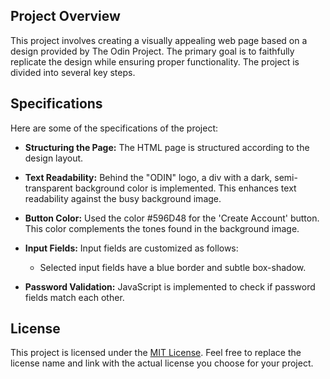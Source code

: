 ## Project Overview

This project involves creating a visually appealing web page based on a design provided by The Odin Project. The primary goal is to faithfully replicate the design while ensuring proper functionality. The project is divided into several key steps.

## Specifications

Here are some of the specifications of the project:

- **Structuring the Page:** The HTML page is structured according to the design layout.

- **Text Readability:** Behind the "ODIN" logo, a div with a dark, semi-transparent background color is implemented. This enhances text readability against the busy background image.

- **Button Color:** Used the color #596D48 for the 'Create Account' button. This color complements the tones found in the background image.

- **Input Fields:** Input fields are customized as follows:
  - Selected input fields have a blue border and subtle box-shadow.

- **Password Validation:** JavaScript is implemented to check if password fields match each other.

## License

This project is licensed under the [MIT License](LICENSE). Feel free to replace the license name and link with the actual license you choose for your project.
